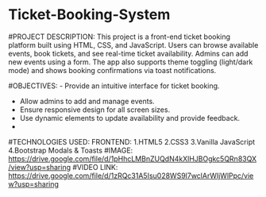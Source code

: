 # Ticket-Booking-System
#PROJECT DESCRIPTION: This project is a front-end ticket booking platform built using HTML, CSS, and JavaScript. Users can browse available events, book tickets, and see real-time ticket availability. Admins can add new events using a form. The app also supports theme toggling (light/dark mode) and shows booking confirmations via toast notifications.

#OBJECTIVES: - Provide an intuitive interface for ticket booking.
- Allow admins to add and manage events.
- Ensure responsive design for all screen sizes.
- Use dynamic elements to update availability and provide feedback.
- 
#TECHNOLOGIES USED: FRONTEND: 1.HTML5 2.CSS3 3.Vanilla JavaScript 4.Bootstrap Modals & Toasts
#IMAGE: https://drive.google.com/file/d/1pHhcLMBnZUQdN4kXlHJBOgkc5QRn83QX/view?usp=sharing
#VIDEO LINK: https://drive.google.com/file/d/1zRQc31A5Isu028WS9l7wclArWIjWlPpc/view?usp=sharing
